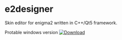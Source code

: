 # e2designer

Skin editor for enigma2 written in C++/Qt5 framework.

Protable windows version 
[ ![Download](https://api.bintray.com/packages/technic/e2designer/e2designer/images/download.svg) ](https://bintray.com/technic/e2designer/e2designer/_latestVersion)